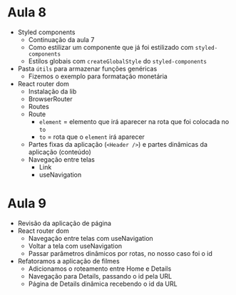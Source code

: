 # Aula 8

- Styled components
  - Continuação da aula 7
  - Como estilizar um componente que já foi estilizado com `styled-components`
  - Estilos globais com `createGlobalStyle` do `styled-components`
- Pasta `útils` para armazenar funções genéricas
  - Fizemos o exemplo para formatação monetária
- React router dom
  - Instalação da lib
  - BrowserRouter
  - Routes
  - Route
    - `element` = elemento que irá aparecer na rota que foi colocada no `to`
    - `to` = rota que o `element` irá aparecer
  - Partes fixas da aplicação (`<Header />`) e partes dinâmicas da aplicação (conteúdo)
  - Navegação entre telas
    - Link
    - useNavigation

# Aula 9

- Revisão da aplicação de página
- React router dom
  - Navegação entre telas com useNavigation
  - Voltar a tela com useNavigation
  - Passar parâmetros dinâmicos por rotas, no nosso caso foi o id
- Refatoramos a aplicação de filmes
  - Adicionamos o roteamento entre Home e Details
  - Navegação para Details, passando o id pela URL
  - Página de Details dinâmica recebendo o id da URL
